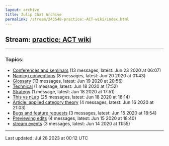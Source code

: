 ```yaml
---
layout: archive
title: Zulip Chat Archive
permalink: /stream/243548-practice:-ACT-wiki/index.html
---
```


## Stream: [practice: ACT wiki](https://mattecapu.github.io/ct-zulip-archive/stream/243548-practice:-ACT-wiki/index.html)
---

### Topics:

* [Conferences and seminars](topic/topic_Conferences.20and.20seminars.html) (13 messages, latest: Jun 23 2020 at 06:07)
* [Naming conventions](topic/topic_Naming.20conventions.html) (8 messages, latest: Jun 20 2020 at 01:43)
* [Glossary](topic/topic_Glossary.html) (13 messages, latest: Jun 19 2020 at 20:56)
* [Technical](topic/topic_Technical.html) (1 message, latest: Jun 18 2020 at 17:52)
* [Strategy](topic/topic_Strategy.html) (1 message, latest: Jun 18 2020 at 17:51)
* [This vs nLab](topic/topic_This.20vs.20nLab.html) (25 messages, latest: Jun 18 2020 at 16:14)
* [Article: applied category theory](topic/topic_Article.3A.20applied.20category.20theory.html) (4 messages, latest: Jun 16 2020 at 21:03)
* [Bugs and feature requests](topic/topic_Bugs.20and.20feature.20requests.html) (3 messages, latest: Jun 15 2020 at 18:54)
* [Previewing edits](topic/topic_Previewing.20edits.html) (4 messages, latest: Jun 15 2020 at 18:40)
* [stream events](topic/topic_stream.20events.html) (3 messages, latest: Jun 14 2020 at 11:55)

<hr><p>Last updated: Jul 28 2023 at 00:12 UTC</p>
